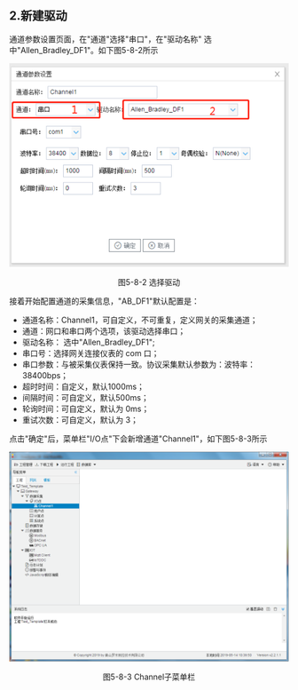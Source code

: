 ## 2.新建驱动

通道参数设置页面，在"通道"选择"串口"，在"驱动名称" 选中"Allen_Bradley_DF1"。如下图5-8-2所示

![](assets/默认采集信息.png)

<center>  图5-8-2 选择驱动	</center>

接着开始配置通道的采集信息，"AB_DF1"默认配置是：

- 通道名称：Channel1，可自定义，不可重复，定义网关的采集通道；
- 通道：网口和串口两个选项，该驱动选择串口；
- 驱动名称： 选中"Allen_Bradley_DF1";
- 串口号：选择网关连接仪表的 com 口；
- 串口参数：与被采集仪表保持一致。协议采集默认参数为：波特率：38400bps；
- 超时时间：自定义，默认1000ms；
- 间隔时间：可自定义，默认500ms；
- 轮询时间：可自定义，默认为 0ms；
- 重试次数：可自定义，默认为 3；

点击"确定"后，菜单栏"I/O点"下会新增通道"Channel1"，如下图5-8-3所示

![](../../../assets/通道创建完成.png)

<center> 图5-8-3 Channel子菜单栏</center>

